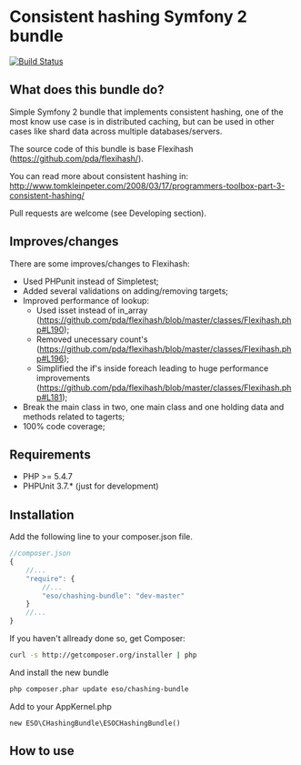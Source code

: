 Consistent hashing Symfony 2 bundle
=============================

[![Build Status](https://api.travis-ci.org/entering/chashing-bundle.png?branch=master)](https://travis-ci.org/entering/chashing-bundle)

What does this bundle do?
------------

Simple Symfony 2 bundle that implements consistent hashing, one of the most know use case is in distributed caching, but can be used in other cases like shard data across multiple databases/servers.

The source code of this bundle is base Flexihash (https://github.com/pda/flexihash/).

You can read more about consistent hashing in: http://www.tomkleinpeter.com/2008/03/17/programmers-toolbox-part-3-consistent-hashing/

Pull requests are welcome (see Developing section).

Improves/changes
------------

There are some improves/changes to Flexihash:
* Used PHPunit instead of Simpletest;
* Added several validations on adding/removing targets;
* Improved performance of lookup:
  * Used isset instead of in_array (https://github.com/pda/flexihash/blob/master/classes/Flexihash.php#L190);
  * Removed unecessary count's (https://github.com/pda/flexihash/blob/master/classes/Flexihash.php#L196);
  * Simplified the if's inside foreach leading to huge performance improvements  (https://github.com/pda/flexihash/blob/master/classes/Flexihash.php#L181);
* Break the main class in two, one main class and one holding data and methods related to tagerts;
* 100% code coverage;

Requirements
------------

* PHP >= 5.4.7
* PHPUnit 3.7.* (just for development)

Installation
------------

Add the following line to your composer.json file.

```js
//composer.json
{
    //...
    "require": {
        //...
        "eso/chashing-bundle": "dev-master"
    }
    //...
}
```

If you haven't allready done so, get Composer:

```bash
curl -s http://getcomposer.org/installer | php
```

And install the new bundle

```bash
php composer.phar update eso/chashing-bundle
```

Add to your AppKernel.php

```
new ESO\CHashingBundle\ESOCHashingBundle()
```

How to use
------------

